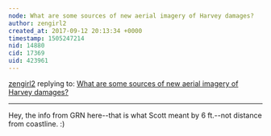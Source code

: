 ```yaml
---
node: What are some sources of new aerial imagery of Harvey damages?
author: zengirl2
created_at: 2017-09-12 20:13:34 +0000
timestamp: 1505247214
nid: 14880
cid: 17369
uid: 423961
---
```




[zengirl2](../profile/zengirl2) replying to: [What are some sources of new aerial imagery of Harvey damages?](../notes/warren/09-12-2017/what-are-some-sources-of-new-aerial-imagery-of-harvey-damages)

----
Hey, the info from GRN here--that is what Scott meant by 6 ft.--not distance from coastline. :)
